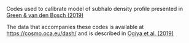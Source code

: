 Codes used to calibrate model of subhalo density profile presented in [Green & van den Bosch (2019)](https://ui.adsabs.harvard.edu/abs/2019MNRAS.490.2091G/abstract)

The data that accompanies these codes is available at https://cosmo.oca.eu/dash/ and is described in [Ogiya et al. (2019)](https://ui.adsabs.harvard.edu/abs/2019MNRAS.485..189O/abstract)
